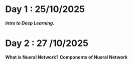 # Day 1 : 25/10/2025
***Intro to Deep Learning.***

# Day 2 : 27 /10/2025
**What is Nueral Network?**
**Components of Nueral Network**
